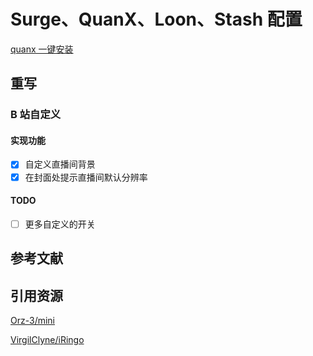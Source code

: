 # Surge、QuanX、Loon、Stash 配置

[quanx 一键安装](stash://install-config?url=https://mirror.ghproxy.com/https://raw.githubusercontent.com/Erica-Iris/SQLS/main/Stash/config.yaml)

## 重写

### B 站自定义

#### 实现功能

- [x] 自定义直播间背景
- [x] 在封面处提示直播间默认分辨率

#### TODO

- [ ] 更多自定义的开关

## 参考文献

## 引用资源

[Orz-3/mini](https://github.com/Orz-3/mini)

[VirgilClyne/iRingo](https://github.com/VirgilClyne/iRingo)
